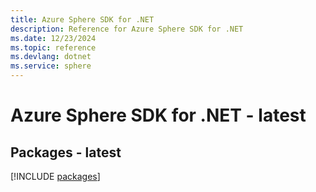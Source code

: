 ```yaml
---
title: Azure Sphere SDK for .NET
description: Reference for Azure Sphere SDK for .NET
ms.date: 12/23/2024
ms.topic: reference
ms.devlang: dotnet
ms.service: sphere
---
```

# Azure Sphere SDK for .NET - latest
## Packages - latest
[!INCLUDE [packages](sphere-index.md)]